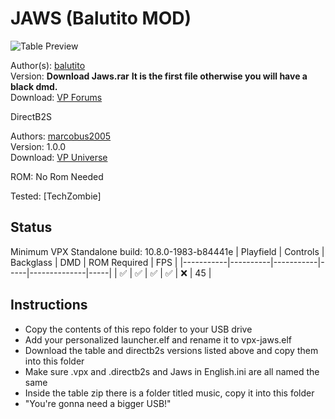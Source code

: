 # JAWS (Balutito MOD)

![Table Preview](https://vpuniverse.com/screenshots/monthly_2022_08/v1.4.png.bd4afb26539ce223748806c198f65828.png)

Author(s): [balutito](https://vpuniverse.com/profile/36070-balutito/)  
Version: **Download Jaws.rar**  **It is the first file otherwise you will have a black dmd.**  
Download: [VP Forums](https://vpuniverse.com/files/file/10976-jaws-balutito-mod/)

DirectB2S

Authors: [marcobus2005](https://vpuniverse.com/profile/53087-marcobus2005/)  
Version: 1.0.0  
Download: [VP Universe](https://vpuniverse.com/files/file/15400-jaws-original-2022-alt-animated-b2s-with-full-dmd/)

ROM:
No Rom Needed

Tested:
[TechZombie]

## Status 

Minimum VPX Standalone build: 10.8.0-1983-b84441e
| Playfield | Controls | Backglass | DMD | ROM Required | FPS | 
|-----------|----------|-----------|-----|--------------|-----|
| :white_check_mark: | :white_check_mark: | :white_check_mark: | :white_check_mark: | :x: | 45 |

## Instructions

- Copy the contents of this repo folder to your USB drive
- Add your personalized launcher.elf and rename it to vpx-jaws.elf
- Download the table and directb2s versions listed above and copy them into this folder
- Make sure .vpx and .directb2s and Jaws in English.ini are all named the same
- Inside the table zip there is a folder titled music, copy it into this folder
- "You're gonna need a bigger USB!"
